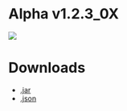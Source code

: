 # Alpha v1.2.3_0X

<img src="a1.2.3_0x/image.png">

# Downloads

- [.jar](a1.2.3_0x/a1.2.3_0x.jar)
- [.json](a1.2.3_0x/a1.2.3_0x.json)
